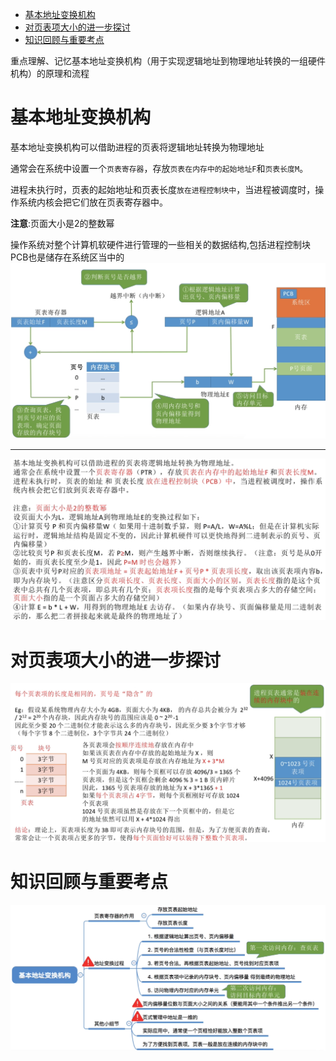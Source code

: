 - [基本地址变换机构](#基本地址变换机构)
- [对页表项大小的进一步探讨](#对页表项大小的进一步探讨)
- [知识回顾与重要考点](#知识回顾与重要考点)

重点理解、记忆基本地址变换机构（用于实现逻辑地址到物理地址转换的一组硬件机构）的原理和流程
# 基本地址变换机构
基本地址变换机构可以借助进程的页表将逻辑地址转换为物理地址

通常会在系统中设置一个`页表寄存器`，存放`页表在内存中的起始地址F`和`页表长度M`。

进程未执行时，页表的起始地址和页表长度`放在进程控制块中`，当进程被调度时，操作系统内核会把它们放在页表寄存器中。

**注意**:页面大小是2的整数幂

操作系统对整个计算机软硬件进行管理的一些相关的数据结构,包括进程控制块PCB也是储存在系统区当中的
<img src="img/../../img/根据页表将逻辑地址转换成物理地址.png">
<hr>
<img src="img/../../img/基本地址变换机构.png">

# 对页表项大小的进一步探讨
<img src="img/../../img/对页表长度的进一步探究.png">

# 知识回顾与重要考点
<img src="img/../../img/基本地址变换机构-知识回顾与重要考点.png">